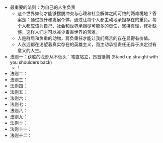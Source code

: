 * 最重要的法则：为自己的人生负责 
  * 这个世界如何才能够摆脱冲突与心理和社会解体之间可怕的两难境地？答案是：通过提升和发展个体，通过让每个人都主动地承担存在的重负。每个人都应该为自己、社会和世界承担尽可能多的责任，坚持真理，修补缺憾，这样人们才可以减少毒害世界的苦难。
  * 人是群居和负重的动物，肩负重任才能让我们痛苦的存在显得有价值。
  * 人永远都在渴望着真实存在的英雄主义，而主动承担责任无异于决定过有意义的人生。
* 法则一：获胜的龙虾从不低头：笔直站立，昂首挺胸 (Stand up straight with you shoulders back)
  * f
* 法则二：
* 法则三：
* 法则四：
* 法则五：
* 法则六：
* 法则七：
* 法则八：
* 法则九：
* 法则十：
* 法则十一：
* 法则十二：
